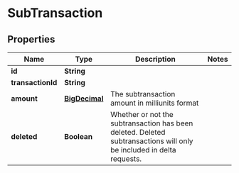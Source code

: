 
# SubTransaction

## Properties
Name | Type | Description | Notes
------------ | ------------- | ------------- | -------------
**id** | **String** |  | 
**transactionId** | **String** |  | 
**amount** | [**BigDecimal**](BigDecimal.md) | The subtransaction amount in milliunits format | 
**deleted** | **Boolean** | Whether or not the subtransaction has been deleted.  Deleted subtransactions will only be included in delta requests. | 



